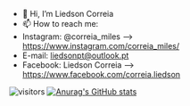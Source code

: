 - 👋 Hi, I’m Liedson Correia
- 📫 How to reach me:
- Instagram: @correia_miles --> https://www.instagram.com/correia_miles/
- E-mail: liedsonpt@outlook.pt 
- Facebook: Liedson Correia --> https://www.facebook.com/correia.liedson

![visitors](https://visitor-badge.glitch.me/badge?page_id=liedsonc&left_color=green&right_color=red)
[![Anurag's GitHub stats](https://github-readme-stats.vercel.app/api?username=liedsonc&count_private=true&show_icons=true&theme=dark)](https://github.com/liedsonc)
